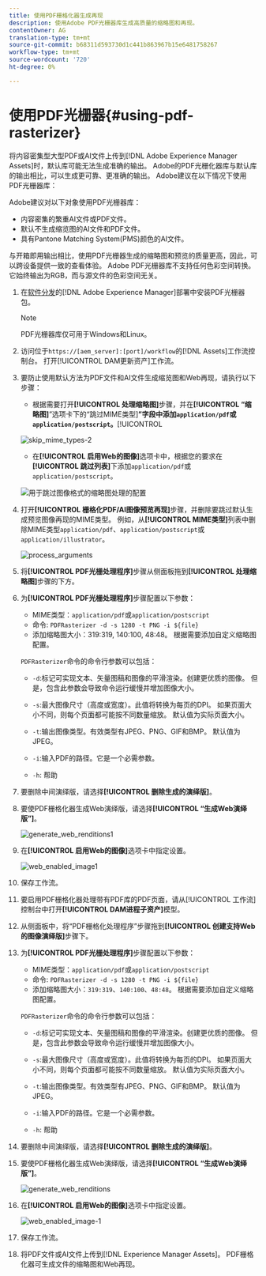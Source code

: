 ```yaml
---
title: 使用PDF栅格化器生成再现
description: 使用Adobe PDF光栅器库生成高质量的缩略图和再现。
contentOwner: AG
translation-type: tm+mt
source-git-commit: b68311d593730d1c441b863967b15e6481758267
workflow-type: tm+mt
source-wordcount: '720'
ht-degree: 0%

---
```



# 使用PDF光栅器{#using-pdf-rasterizer}

将内容密集型大型PDF或AI文件上传到[!DNL Adobe Experience Manager Assets]时，默认库可能无法生成准确的输出。 Adobe的PDF光栅化器库与默认库的输出相比，可以生成更可靠、更准确的输出。 Adobe建议在以下情况下使用PDF光栅器库：

Adobe建议对以下对象使用PDF光栅器库：

* 内容密集的繁重AI文件或PDF文件。
* 默认不生成缩览图的AI文件和PDF文件。
* 具有Pantone Matching System(PMS)颜色的AI文件。

与开箱即用输出相比，使用PDF光栅器生成的缩略图和预览的质量更高，因此，可以跨设备提供一致的查看体验。 Adobe PDF光栅器库不支持任何色彩空间转换。 它始终输出为RGB，而与源文件的色彩空间无关。

1. 在[软件分发](https://experience.adobe.com/#/downloads/content/software-distribution/en/aem.html?package=/content/software-distribution/en/details.html/content/dam/aem/public/adobe/packages/cq640/product/assets/aem-assets-pdf-rasterizer-pkg)的[!DNL Adobe Experience Manager]部署中安装PDF光栅器包。

   >[!NOTE]
   >
   >PDF光栅器库仅可用于Windows和Linux。

1. 访问位于`https://[aem_server]:[port]/workflow`的[!DNL Assets]工作流控制台。 打开[!UICONTROL DAM更新资产]工作流。

1. 要防止使用默认方法为PDF文件和AI文件生成缩览图和Web再现，请执行以下步骤：

   * 根据需要打开&#x200B;**[!UICONTROL 处理缩略图]**&#x200B;步骤，并在&#x200B;**[!UICONTROL “缩略图]**”选项卡下的“跳过MIME类型&#x200B;]**”字段中添加`application/pdf`或`application/postscript`。**[!UICONTROL 

   ![skip_mime_types-2](assets/skip_mime_types-2.png)

   * 在&#x200B;**[!UICONTROL 启用Web的图像]**&#x200B;选项卡中，根据您的要求在&#x200B;**[!UICONTROL 跳过列表]**&#x200B;下添加`application/pdf`或`application/postscript`。

   ![用于跳过图像格式的缩略图处理的配置](assets/web_enabled_imageskiplist.png)

1. 打开&#x200B;**[!UICONTROL 栅格化PDF/AI图像预览再现]**&#x200B;步骤，并删除要跳过默认生成预览图像再现的MIME类型。 例如，从&#x200B;**[!UICONTROL MIME类型]**&#x200B;列表中删除MIME类型`application/pdf`、`application/postscript`或`application/illustrator`。

   ![process_arguments](assets/process_arguments.png)

1. 将&#x200B;**[!UICONTROL PDF光栅处理程序]**&#x200B;步骤从侧面板拖到&#x200B;**[!UICONTROL 处理缩略图]**&#x200B;步骤的下方。
1. 为&#x200B;**[!UICONTROL PDF光栅处理程序]**&#x200B;步骤配置以下参数：

   * MIME类型：`application/pdf`或`application/postscript`
   * 命令: `PDFRasterizer -d -s 1280 -t PNG -i ${file}`
   * 添加缩略图大小：319:319, 140:100, 48:48。 根据需要添加自定义缩略图配置。

   `PDFRasterizer`命令的命令行参数可以包括：

   * `-d`:标记可实现文本、矢量图稿和图像的平滑渲染。创建更优质的图像。 但是，包含此参数会导致命令运行缓慢并增加图像大小。

   * `-s`:最大图像尺寸（高度或宽度）。此值将转换为每页的DPI。 如果页面大小不同，则每个页面都可能按不同数量缩放。 默认值为实际页面大小。

   * `-t`:输出图像类型。有效类型有JPEG、PNG、GIF和BMP。 默认值为JPEG。

   * `-i`:输入PDF的路径。它是一个必需参数。

   * `-h`: 帮助


1. 要删除中间演绎版，请选择&#x200B;**[!UICONTROL 删除生成的演绎版]**。
1. 要使PDF栅格化器生成Web演绎版，请选择&#x200B;**[!UICONTROL “生成Web演绎版”]**。

   ![generate_web_renditions1](assets/generate_web_renditions1.png)

1. 在&#x200B;**[!UICONTROL 启用Web的图像]**&#x200B;选项卡中指定设置。

   ![web_enabled_image1](assets/web_enabled_image1.png)

1. 保存工作流。
1. 要启用PDF栅格化器处理带有PDF库的PDF页面，请从[!UICONTROL 工作流]控制台中打开&#x200B;**[!UICONTROL DAM进程子资产]**&#x200B;模型。
1. 从侧面板中，将“PDF栅格化处理程序”步骤拖到&#x200B;**[!UICONTROL 创建支持Web的图像演绎版]**&#x200B;步骤下。
1. 为&#x200B;**[!UICONTROL PDF光栅处理程序]**&#x200B;步骤配置以下参数：

   * MIME类型：`application/pdf`或`application/postscript`
   * 命令: `PDFRasterizer -d -s 1280 -t PNG -i ${file}`
   * 添加缩略图大小：`319:319`、`140:100`、`48:48`。 根据需要添加自定义缩略图配置。

   `PDFRasterizer`命令的命令行参数可以包括：

   * `-d`:标记可实现文本、矢量图稿和图像的平滑渲染。创建更优质的图像。 但是，包含此参数会导致命令运行缓慢并增加图像大小。

   * `-s`:最大图像尺寸（高度或宽度）。此值将转换为每页的DPI。 如果页面大小不同，则每个页面都可能按不同数量缩放。 默认值为实际页面大小。

   * `-t`:输出图像类型。有效类型有JPEG、PNG、GIF和BMP。 默认值为JPEG。

   * `-i`:输入PDF的路径。它是一个必需参数。

   * `-h`: 帮助


1. 要删除中间演绎版，请选择&#x200B;**[!UICONTROL 删除生成的演绎版]**。
1. 要使PDF栅格化器生成Web演绎版，请选择&#x200B;**[!UICONTROL “生成Web演绎版”]**。

   ![generate_web_renditions](assets/generate_web_renditions.png)

1. 在&#x200B;**[!UICONTROL 启用Web的图像]**&#x200B;选项卡中指定设置。

   ![web_enabled_image-1](assets/web_enabled_image-1.png)

1. 保存工作流。
1. 将PDF文件或AI文件上传到[!DNL Experience Manager Assets]。 PDF栅格化器可生成文件的缩略图和Web再现。
